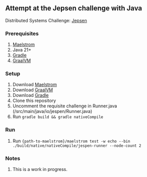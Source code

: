 ## Attempt at the Jepsen challenge with Java

Distributed Systems Challenge: [Jepsen](https://github.com/jepsen-io/maelstrom/blob/main/doc/workloads.md)

### Prerequisites
1. [Maelstrom](https://github.com/jepsen-io/maelstrom/blob/main/doc/01-getting-ready/index.md)
2. Java 21+
3. [Gradle](https://gradle.org/)
4. [GraalVM](https://www.graalvm.org/)

### Setup
1. Download [Maelstrom](https://github.com/jepsen-io/maelstrom/blob/main/doc/01-getting-ready/index.md)
2. Download [GraalVM](https://www.graalvm.org/)
3. Download [Gradle](https://gradle.org/)
4. Clone this repository
5. Uncomment the requisite challenge in Runner.java (/src/main/java/io/jespen/Runner.java)
6. Run `gradle build && gradle nativeCompile`

### Run
1. Run `{path-to-maelstrom}/maelstrom test -w echo --bin ./build/native/nativeCompile/jespen-runner --node-count 2`

### Notes
1. This is a work in progress.


